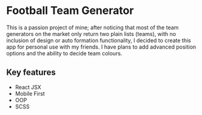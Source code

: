 # Football Team Generator

This is a passion project of mine; after noticing that most of the team generators on the market only return two plain lists (teams), with no inclusion of design or auto formation functionality, I decided to create this app for personal use with my friends.
I have plans to add advanced position options and the ability to decide team colours.

## Key features

- React JSX
- Mobile First
- OOP
- SCSS
